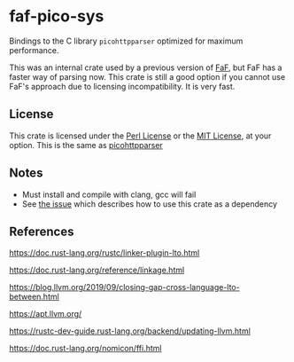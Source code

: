 # faf-pico-sys

Bindings to the C library `picohttpparser` optimized for maximum performance.

This was an internal crate used by a previous version of [FaF](https://github.com/errantmind/faf), but FaF has a faster way of parsing now. This crate is still a good option if you cannot use FaF's approach due to licensing incompatibility. It is very fast.


## License

This crate is licensed under the [Perl License](https://dev.perl.org/licenses/) or the [MIT License](https://opensource.org/licenses/MIT), at your option. This is the same as [picohttpparser](https://github.com/h2o/picohttpparser)


## Notes
* Must install and compile with clang, gcc will fail
* See [the issue](https://github.com/seanmonstar/httparse/issues/85#issuecomment-787563457) which describes how to use this crate as a dependency


## References

https://doc.rust-lang.org/rustc/linker-plugin-lto.html

https://doc.rust-lang.org/reference/linkage.html

https://blog.llvm.org/2019/09/closing-gap-cross-language-lto-between.html

https://apt.llvm.org/

https://rustc-dev-guide.rust-lang.org/backend/updating-llvm.html

https://doc.rust-lang.org/nomicon/ffi.html
